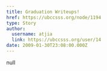 ```yaml
---
title: Graduation Writeups! 
href: https://ubccsss.org/node/1194
type: Story
author:
  username: atjia
  link: https://ubccsss.org/user/14
date: 2009-01-30T23:08:00.000Z
---
```


null